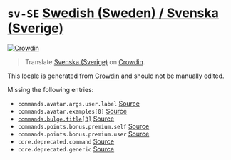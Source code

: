 <!-- THIS FILE IS GENERATED. DO NOT EDIT -->

# `sv-SE` [Swedish (Sweden) / Svenska (Sverige)][sv-SE_here]

[sv-SE_crowdin]: https://crowdin.com/project/paw-bot/sv-SE
[sv-SE_here]: https://github.com/just-a-paw/language/tree/main/sv-SE

[![Crowdin](https://img.shields.io/static/v1?label=Svenska%20(Sverige)&message=98%&color=green)][sv-SE_crowdin]

> Translate [Svenska (Sverige)][sv-SE_here] on [Crowdin][sv-SE_crowdin].

This locale is generated from [Crowdin][sv-SE_crowdin] and should not be manually edited.  

Missing the following entries:

* `commands.avatar.args.user.label` [Source](https://github.com/just-a-paw/language/blob/main/en-GB/commands.json#L34)
* `commands.avatar.examples[0]` [Source](https://github.com/just-a-paw/language/blob/main/en-GB/commands.json#L39)
* [`commands.bulge.title[3]`](https://github.com/just-a-paw/language/blob/main/sv-SE/commands.json#L60) [Source](https://github.com/just-a-paw/language/blob/main/en-GB/commands.json#L62)
* `commands.points.bonus.premium.self` [Source](https://github.com/just-a-paw/language/blob/main/en-GB/commands.json#L330)
* `commands.points.bonus.premium.user` [Source](https://github.com/just-a-paw/language/blob/main/en-GB/commands.json#L331)
* `core.deprecated.command` [Source](https://github.com/just-a-paw/language/blob/main/en-GB/core.json#L26)
* `core.deprecated.generic` [Source](https://github.com/just-a-paw/language/blob/main/en-GB/core.json#L27)